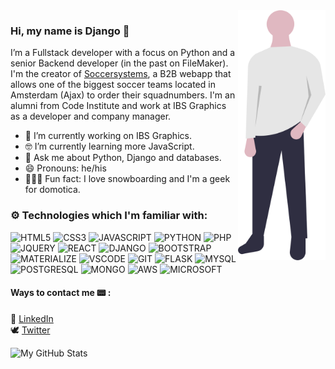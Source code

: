 <img align="right" src="https://github.com/D1ang/D1ang/blob/master/djang.png" alt="Illustration of Django" width=140px height=400px/>

### Hi, my name is Django 👋

I’m a Fullstack developer with a focus on Python and a senior Backend developer (in the past on FileMaker). I'm the creator of [Soccersystems](soccersystems.nl), a B2B webapp that allows one of the biggest soccer teams located in Amsterdam (Ajax) to order their squadnumbers. I'm an alumni from Code Institute and work at IBS Graphics as a developer and company manager.

- 📱  I’m currently working on IBS Graphics.
- 🤓 I’m currently learning more JavaScript.
- 💬  Ask me about Python, Django and databases.
- 😄  Pronouns: he/his
- 🚴🏽‍♀️  Fun fact: I love snowboarding and I'm a geek for domotica.

### :gear: Technologies which I'm familiar with:
![HTML5](https://img.shields.io/badge/HTML5%20-%23E34F26.svg?&style=for-the-badge&logo=HTML5&logoColor=FFFFFF)
![CSS3](https://img.shields.io/badge/CSS3%20-%231572B6.svg?&style=for-the-badge&logo=CSS3&logoColor=FFFFFF)
![JAVASCRIPT](https://img.shields.io/badge/JavaScript%20-%23323330.svg?&style=for-the-badge&logo=JavaScript&logoColor=F7DF1E)
![PYTHON](https://img.shields.io/badge/Python-3776AB?style=for-the-badge&logo=python&logoColor=white)
![PHP](https://img.shields.io/badge/PHP-777BB4?style=for-the-badge&logo=php&logoColor=white)
![JQUERY](https://img.shields.io/badge/jQuery-0769AD?style=for-the-badge&logo=jquery&logoColor=white)
![REACT](https://img.shields.io/badge/React-20232A?style=for-the-badge&logo=react&logoColor=61DAFB)
![DJANGO](https://img.shields.io/badge/Django-092E20?style=for-the-badge&logo=django&logoColor=white)
![BOOTSTRAP](https://img.shields.io/badge/Bootstrap%20-%23563D7C.svg?&style=for-the-badge&logo=Bootstrap&logoColor=FFFFFF)
![MATERIALIZE](https://img.shields.io/badge/Materialize%20-%23EE6E73.svg?&style=for-the-badge&logo=Materialize&logoColor=FFFFFF)
![VSCODE](https://img.shields.io/badge/VSCode%20-%232B2B30.svg?&style=for-the-badge&logo=Visual%20Studio%20Code&logoColor=007ACC)
![GIT](https://img.shields.io/badge/Git%20-%23302F2F.svg?&style=for-the-badge&logo=Git&logoColor=F05032)
![FLASK](https://img.shields.io/badge/Flask-000000?style=for-the-badge&logo=flask&logoColor=white)
![MYSQL](https://img.shields.io/badge/MySQL-00000F?style=for-the-badge&logo=mysql&logoColor=white)
![POSTGRESQL](https://img.shields.io/badge/PostgreSQL-316192?style=for-the-badge&logo=postgresql&logoColor=white)
![MONGO](https://img.shields.io/badge/MongoDB-4EA94B?style=for-the-badge&logo=mongodb&logoColor=white)
![AWS](https://img.shields.io/badge/Amazon_AWS-232F3E?style=for-the-badge&logo=amazon-aws&logoColor=white)
![MICROSOFT](https://img.shields.io/badge/Microsoft-666666?style=for-the-badge&logo=microsoft&logoColor=white)

#### Ways to contact me :pager: :
:handshake: [LinkedIn](https://www.linkedin.com/in/django-heimgartner/)<br>
:dove: [Twitter](https://twitter.com/https://twitter.com/Hey_Djang)

<img alt="My GitHub Stats" src="https://github-readme-stats.vercel.app/api?username=D1ang&show_icons=true&hide_border=true" />
